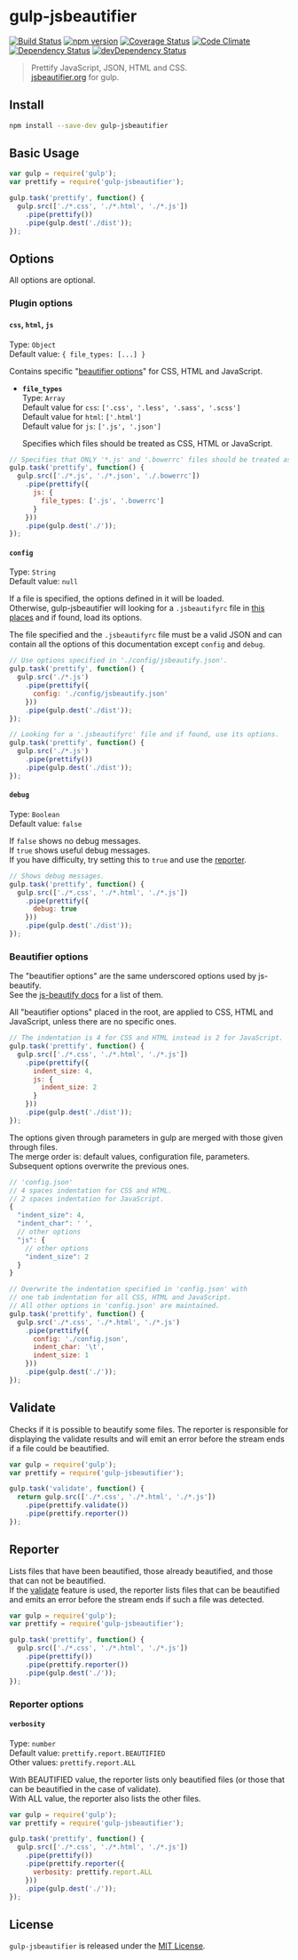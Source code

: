 # gulp-jsbeautifier
[![Build Status](https://travis-ci.org/tarunc/gulp-jsbeautifier.svg?branch=master)](https://travis-ci.org/tarunc/gulp-jsbeautifier)
[![npm version](https://badge.fury.io/js/gulp-jsbeautifier.svg)](https://badge.fury.io/js/gulp-jsbeautifier)
[![Coverage Status](https://coveralls.io/repos/github/tarunc/gulp-jsbeautifier/badge.svg?branch=master)](https://coveralls.io/github/tarunc/gulp-jsbeautifier?branch=master)
[![Code Climate](https://codeclimate.com/github/tarunc/gulp-jsbeautifier/badges/gpa.svg)](https://codeclimate.com/github/tarunc/gulp-jsbeautifier)
[![Dependency Status](https://david-dm.org/tarunc/gulp-jsbeautifier.svg)](https://david-dm.org/tarunc/gulp-jsbeautifier)
[![devDependency Status](https://david-dm.org/tarunc/gulp-jsbeautifier/dev-status.svg)](https://david-dm.org/tarunc/gulp-jsbeautifier#info=devDependencies)

> Prettify JavaScript, JSON, HTML and CSS.  
[jsbeautifier.org](http://jsbeautifier.org/) for gulp.

## Install
```sh
npm install --save-dev gulp-jsbeautifier
```

## Basic Usage
```javascript
var gulp = require('gulp');
var prettify = require('gulp-jsbeautifier');

gulp.task('prettify', function() {
  gulp.src(['./*.css', './*.html', './*.js'])
    .pipe(prettify())
    .pipe(gulp.dest('./dist'));
});
```

## Options
All options are optional.

### Plugin options
#### `css`, `html`, `js`
Type: `Object`  
Default value: `{ file_types: [...] }`

Contains specific "[beautifier options](#beautifier-options)"  for CSS, HTML and JavaScript.

* **`file_types`**  
  Type: `Array`  
  Default value for `css`: `['.css', '.less', '.sass', '.scss']`  
  Default value for `html`: `['.html']`  
  Default value for `js`: `['.js', '.json']`

  Specifies which files should be treated as CSS, HTML or JavaScript.

```javascript
// Specifies that ONLY '*.js' and '.bowerrc' files should be treated as JavaScript.
gulp.task('prettify', function() {
  gulp.src(['./*.js', './*.json', './.bowerrc'])
    .pipe(prettify({
      js: {
        file_types: ['.js', '.bowerrc']
      }
    }))
    .pipe(gulp.dest('./'));
});
```

#### `config`
Type: `String`  
Default value: `null`

If a file is specified, the options defined in it will be loaded.  
Otherwise, gulp-jsbeautifier will looking for a `.jsbeautifyrc` file in [this places](https://www.npmjs.com/package/rc#standards) and if found, load its options.

The file specified and the `.jsbeautifyrc` file must be a valid JSON and can contain all the options of this documentation except `config` and `debug`.

```javascript
// Use options specified in './config/jsbeautify.json'.
gulp.task('prettify', function() {
  gulp.src('./*.js')
    .pipe(prettify({
      config: './config/jsbeautify.json'
    }))
    .pipe(gulp.dest('./dist'));
});

// Looking for a '.jsbeautifyrc' file and if found, use its options.
gulp.task('prettify', function() {
  gulp.src('./*.js')
    .pipe(prettify())
    .pipe(gulp.dest('./dist'));
});
```

#### `debug`
Type: `Boolean`  
Default value: `false`

If `false` shows no debug messages.   
If `true` shows useful debug messages.   
If you have difficulty, try setting this to `true` and use the [reporter](#reporter).

```javascript
// Shows debug messages.
gulp.task('prettify', function() {
  gulp.src(['./*.css', './*.html', './*.js'])
    .pipe(prettify({
      debug: true
    }))
    .pipe(gulp.dest('./dist'));
});
```

### Beautifier options
The "beautifier options" are the same underscored options used by js-beautify.  
See the [js-beautify docs](https://github.com/beautify-web/js-beautify) for a list of them.

All "beautifier options" placed in the root, are applied to CSS, HTML and JavaScript, unless there are no specific ones.

```javascript
// The indentation is 4 for CSS and HTML instead is 2 for JavaScript.
gulp.task('prettify', function() {
  gulp.src(['./*.css', './*.html', './*.js'])
    .pipe(prettify({
      indent_size: 4,
      js: {
        indent_size: 2
      }
    }))
    .pipe(gulp.dest('./dist'));
});
```

The options given through parameters in gulp are merged with those given through files.  
The merge order is: default values, configuration file, parameters.  
Subsequent options overwrite the previous ones.

```javascript
// 'config.json'
// 4 spaces indentation for CSS and HTML.
// 2 spaces indentation for JavaScript.
{
  "indent_size": 4,
  "indent_char": ' ',
  // other options
  "js": {
    // other options
    "indent_size": 2
  }
}

// Overwrite the indentation specified in 'config.json' with
// one tab indentation for all CSS, HTML and JavaScript.
// All other options in 'config.json' are maintained.
gulp.task('prettify', function() {
  gulp.src('./*.css', './*.html', './*.js')
    .pipe(prettify({
      config: './config.json',
      indent_char: '\t',
      indent_size: 1
    }))
    .pipe(gulp.dest('./'));
});
```

## Validate
Checks if it is possible to beautify some files.
The reporter is responsible for displaying the validate results and will emit an error before
the stream ends if a file could be beautified.

```javascript
var gulp = require('gulp');
var prettify = require('gulp-jsbeautifier');

gulp.task('validate', function() {
  return gulp.src(['./*.css', './*.html', './*.js'])
    .pipe(prettify.validate())
    .pipe(prettify.reporter())
});
```

## Reporter
Lists files that have been beautified, those already beautified, and those that can not be beautified.  
If the [validate](#validate) feature is used, the reporter lists files that can be beautified and emits an error before the stream ends if such a file was detected.

```javascript
var gulp = require('gulp');
var prettify = require('gulp-jsbeautifier');

gulp.task('prettify', function() {
  gulp.src(['./*.css', './*.html', './*.js'])
    .pipe(prettify())
    .pipe(prettify.reporter())
    .pipe(gulp.dest('./'));
});
```

### Reporter options
#### `verbosity`
Type: `number`  
Default value: `prettify.report.BEAUTIFIED`  
Other values: `prettify.report.ALL`

With BEAUTIFIED value, the reporter lists only beautified files (or those that can be beautified in the case of validate).  
With ALL value, the reporter also lists the other files.

```javascript
var gulp = require('gulp');
var prettify = require('gulp-jsbeautifier');

gulp.task('prettify', function() {
  gulp.src(['./*.css', './*.html', './*.js'])
    .pipe(prettify())
    .pipe(prettify.reporter({
      verbosity: prettify.report.ALL
    }))
    .pipe(gulp.dest('./'));
});
```

## License
`gulp-jsbeautifier` is released under the [MIT License](./LICENSE.md).
